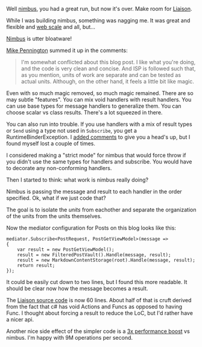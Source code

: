 ﻿Well [nimbus][introducing nimbus], you had a great run, but now it's over. Make room for [Liaison].

While I was building nimbus, something was nagging me. It was great and flexible and [web scale] and all, but...

[Nimbus] is utter bloatware!

[Mike Pennington] summed it up in the comments:

> I'm somewhat conflicted about this blog post. I like what you're doing, and the code is very clean and concise. And ISP is followed such that, as you mention, units of work are separate and can be tested as actual units. Although, on the other hand, it feels a little bit like magic. 

Even with so much magic removed, so much magic remained. There are so may subtle "features". You can mix void handlers with result handlers. You can use base types for message handlers to generalize them. You can choose scalar vs class results. There's a lot squeezed in there. 

You can also run into trouble. If you use handlers with a mix of result types or `Send` using a type not used in `Subscribe`, you get a RuntimeBinderException. I [added comments] to give you a head's up, but I found myself lost a couple of times.

I considered making a "strict mode" for nimbus that would force throw if you didn't use the same types for handlers and subscribe. You would have to decorate any non-conforming handlers. 

Then I started to think: what work is nimbus really doing? 

Nimbus is passing the message and result to each handler in the order specified. Ok, what if we just code that? 

The goal is to isolate the _units_ from eachother and separate the organization of the units from the units themselves.

Now the mediator configuration for Posts on this blog looks like this:

	mediator.Subscribe<PostRequest, PostGetViewModel>(message =>
	{
		var result = new PostGetViewModel();
		result = new FilteredPostVault().Handle(message, result);
		result = new MarkdownContentStorage(root).Handle(message, result);
		return result;
	});

It could be easily cut down to two lines, but I found this more readable. It should be clear now how the message becomes a result.



The [Liaison source code] is now 60 lines. About half of that is cruft derived from the fact that c# has void Actions and Funcs as opposed to having Func<Unit>. I thought about forcing a result to reduce the LoC, but I'd rather have a nicer api.

Another nice side effect of the simpler code is a [3x performance boost] vs nimbus. I'm happy with 9M operations per second.

[introducing nimbus]: /introducing-nimbus
[nimbus]: https://github.com/kijanawoodard/nimbus/blob/507a3a9ba81e3af640d877158b8168f1e74e27f3/src/mediator.cs
[Liaison]: https://github.com/kijanawoodard/Liaison
[web scale]: http://mongodb-is-web-scale.com/	
[Mike Pennington]: www.linkedin.com/in/mikepennington
[added comments]: https://github.com/kijanawoodard/nimbus/blob/507a3a9ba81e3af640d877158b8168f1e74e27f3/src/mediator.cs#L88
[liaison source code]: https://github.com/kijanawoodard/Liaison/blob/e0d6aa9be055a1da227aa5d0782bdaae204a5221/src/Liaison/Mediator.cs
[3x performance boost]: https://github.com/kijanawoodard/Liaison/blob/master/src/Liaison.Tests/Performance.cs#L87